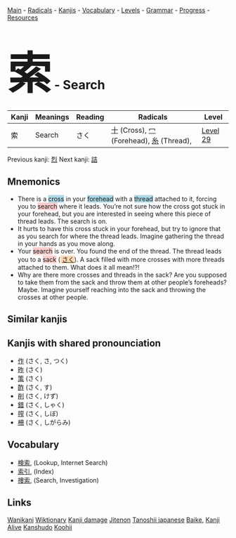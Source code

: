 <style> bigfont {font-size: 100px}</style>
[Main](../README.md) -
[Radicals](../radicals.md) -
[Kanjis](../kanjis.md) -
[Vocabulary](../vocabulary.md) -
[Levels](../levels.md) -
[Grammar](../grammar.md) - 
[Progress](../progress.md) -
[Resources](../resources.md)
# <bigfont> 索</bigfont> - Search 

| Kanji | Meanings | Reading | Radicals | Level |
| --- | --- | --- | --- | --- |
| 索 | Search | さく | [十](../radicals/十.md) (Cross), [冖](../radicals/冖.md) (Forehead), [糸](../radicals/糸.md) (Thread),  | [Level 29](../levels/wk_level29.md) |

Previous kanji: [烈](烈.md) Next kanji: [詰](詰.md) 

## Mnemonics
 * There is a <span style="background-color:#ADD8E6"> cross</span> in your <span style="background-color:#ADD8E6"> forehead</span> with a <span style="background-color:#ADD8E6"> thread</span> attached to it, forcing you to <span style="background-color:#ffcccb"> search</span> where it leads. You’re not sure how the cross got stuck in your forehead, but you are interested in seeing where this piece of thread leads. The search is on.
* It hurts to have this cross stuck in your forehead, but try to ignore that as you search for where the thread leads. Imagine gathering the thread in your hands as you move along.
* Your <span style="background-color:#ffcccb"> search</span> is over. You found the end of the thread. The thread leads you to a <span style="background-color:#ffcccb"> sack</span> (<span style="background-color:#fed8b1"> [さく](https://jisho.org/search/さく)</span>). A sack filled with more crosses with more threads attached to them. What does it all mean!?!
* Why are there more crosses and threads in the sack? Are you supposed to take them from the sack and throw them at other people’s foreheads? Maybe. Imagine yourself reaching into the sack and throwing the crosses at other people.


## Similar kanjis
 


## Kanjis with shared pronounciation
 * [作](作.md) (さく, さ, つく)
* [昨](昨.md) (さく)
* [策](策.md) (さく)
* [酢](酢.md) (さく, す)
* [削](削.md) (さく, けず)
* [錯](錯.md) (さく, しゃく)
* [搾](搾.md) (さく, しぼ)
* [柵](柵.md) (さく, しがらみ)



## Vocabulary
 * [検索](../vocabulary/索.md), (Lookup, Internet Search)
* [索引](../vocabulary/索.md), (Index)
* [捜索](../vocabulary/索.md), (Search, Investigation)




## Links 


[Wanikani](https://www.wanikani.com/kanji/索)
[Wiktionary](https://en.wiktionary.org/wiki/索)
[Kanji damage](http://www.kanjidamage.com/kanji/search?utf8=✓&q=索)
[Jitenon](https://jitenon.com/kanji/索)
[Tanoshii japanese](https://www.tanoshiijapanese.com/dictionary/kanji.cfm?k=索)
[Baike](https://baike.baidu.com/item/索),
[Kanji Alive](https://app.kanjialive.com/索)
[Kanshudo](https://www.kanshudo.com/searchmn?q=索)
[Koohii](https://kanji.koohii.com/study/kanji/索)
